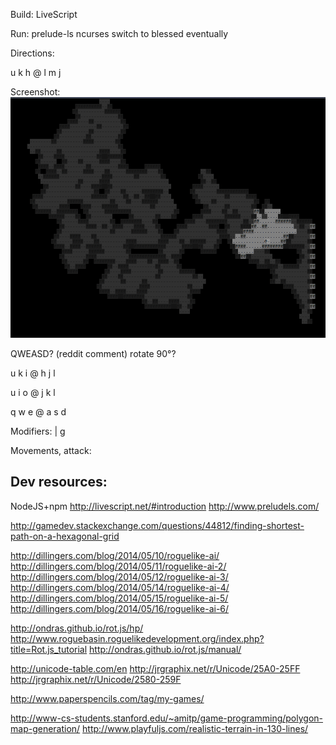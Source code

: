 Build:
LiveScript

Run:
prelude-ls
ncurses
  switch to blessed eventually

Directions:

   u k
  h @ l
   m j

Screenshot:
![screenshot](screenshot.png)

QWEASD? (reddit comment) rotate 90°?

 u k i
   @
 h j l



 u i o
   @
 j k l

 q w e
   @
 a s d

Modifiers:
  <number> | g

Movements, attack: <direction>

## Dev resources:
NodeJS+npm
http://livescript.net/#introduction
http://www.preludels.com/

http://gamedev.stackexchange.com/questions/44812/finding-shortest-path-on-a-hexagonal-grid

http://dillingers.com/blog/2014/05/10/roguelike-ai/
http://dillingers.com/blog/2014/05/11/roguelike-ai-2/
http://dillingers.com/blog/2014/05/12/roguelike-ai-3/
http://dillingers.com/blog/2014/05/14/roguelike-ai-4/
http://dillingers.com/blog/2014/05/15/roguelike-ai-5/
http://dillingers.com/blog/2014/05/16/roguelike-ai-6/

http://ondras.github.io/rot.js/hp/
http://www.roguebasin.roguelikedevelopment.org/index.php?title=Rot.js_tutorial
http://ondras.github.io/rot.js/manual/

http://unicode-table.com/en
http://jrgraphix.net/r/Unicode/25A0-25FF
http://jrgraphix.net/r/Unicode/2580-259F

http://www.paperspencils.com/tag/my-games/

http://www-cs-students.stanford.edu/~amitp/game-programming/polygon-map-generation/
http://www.playfuljs.com/realistic-terrain-in-130-lines/
